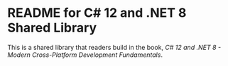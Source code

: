 # README for C# 12 and .NET 8 Shared Library

This is a shared library that readers build in the book, *C# 12 and .NET 8 - Modern Cross-Platform Development Fundamentals*.